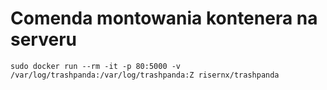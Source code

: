 # Comenda montowania kontenera na serveru 

``` sudo docker run --rm -it -p 80:5000 -v /var/log/trashpanda:/var/log/trashpanda:Z risernx/trashpanda ```
